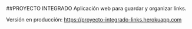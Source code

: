 ##PROYECTO INTEGRADO
Aplicación web para guardar y organizar links.

Versión en producción: https://proyecto-integrado-links.herokuapp.com